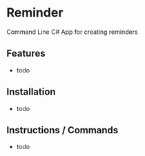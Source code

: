 # Reminder
Command Line C# App for creating reminders

## Features
- todo

## Installation
- todo

## Instructions / Commands
- todo
